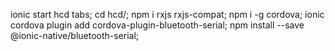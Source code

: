 
ionic start hcd tabs; cd hcd/; npm i rxjs rxjs-compat; npm i -g cordova; ionic cordova plugin add cordova-plugin-bluetooth-serial; npm install --save @ionic-native/bluetooth-serial;
